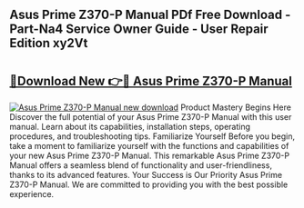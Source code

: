 ## Asus Prime Z370-P Manual PDf Free Download - Part-Na4 Service Owner Guide - User Repair Edition xy2Vt

# <h2><a href="http://cf26286.oget.top/?id=Asus+Prime+Z370-P+Manual">🔗Download New 👉🔴 Asus Prime Z370-P Manual</a></h2>

[![Asus Prime Z370-P Manual new download](https://i.imgur.com/5g1atiW.png)](http://cf26286.oget.top/?id=Asus+Prime+Z370-P+Manual)
Product Mastery Begins Here Discover the full potential of your Asus Prime Z370-P Manual with this user manual. Learn about its capabilities, installation steps, operating procedures, and troubleshooting tips. Familiarize Yourself Before you begin, take a moment to familiarize yourself with the functions and capabilities of your new Asus Prime Z370-P Manual. This remarkable Asus Prime Z370-P Manual offers a seamless blend of functionality and user-friendliness, thanks to its advanced features. Your Success is Our Priority Asus Prime Z370-P Manual. We are committed to providing you with the best possible experience.
